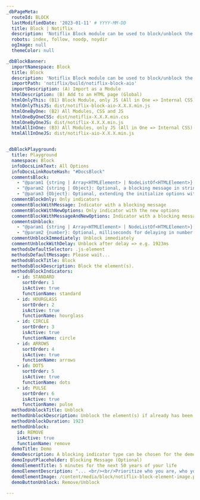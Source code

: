 ```yaml
---
_dbPageMeta:
  routeId: BLOCK
  lastModifiedDate: '2023-01-11' # YYYY-MM-DD
  title: Block | Notiflix
  description: 'Notiflix Block module can be used to block/unblock the elements during a process (Fetch/XHR), without locking the browser or the other elements/components to prevent the user’s interactions on the blocked elements.'
  robots: index, follow, noodp, noydir
  ogImage: null
  themeColor: null

_dbBlockBanner:
  importNamespace: Block
  title: Block
  description: 'Notiflix Block module can be used to block/unblock the elements during a process (Fetch/XHR), without locking the browser or the other elements/components to prevent the user’s interactions on the blocked elements.'
  importPath: 'notiflix/build/notiflix-block-aio'
  importDescription: (A) Import as a Module
  htmlDescription: (B) Add to an HTML page (Global)
  htmlOnlyThis: (B1) Block Module, only JS (All in One => Internal CSS)
  htmlOnlyThisJS: dist/notiflix-block-aio-X.X.X.min.js
  htmlOneByOne: (B2) All Modules, CSS and JS
  htmlOneByOneCSS: dist/notiflix-X.X.X.min.css
  htmlOneByOneJS: dist/notiflix-X.X.X.min.js
  htmlAllInOne: (B3) All Modules, only JS (All in One => Internal CSS)
  htmlAllInOneJS: dist/notiflix-aio-X.X.X.min.js


_dbBlockPlayground:
  title: Playground
  namespace: Block
  infoDocsLinkText: All Options
  infoDocsLinkRouteHash: "#DocsBlock"
  commentsBlock:
    - "@param1 {string | Array<HTMLElement> | NodeListOf<HTMLElement>}:  Required, CSS selector(s) that matches the element(s) | Array of HTMLElments | NodeListOf HTMLElments to block."
    - "@param2 {string | Object}: Optional, a blocking message in string format. Or, extending the initialize options with the new options for each block element."
    - "@param3 {Object}: Optional, extending the initialize options with new the options for each block element. (If the second parameter has been already used for a blocking message.)"
  commentBlockOnly: Only indicators
  commentBlockWithMessage: Indicator with a blocking message
  commentBlockWithNewOptions: Only indicator with the new options
  commentBlockWithMessageAndNewOptions: Indicator with a blocking message, and the new options
  commentsUnblock:
    - "@param1 {string | Array<HTMLElement> | NodeListOf<HTMLElement>}: Required, CSS selector(s) that matches the element(s) | Array of HTMLElments | NodeListOf HTMLElments to unblock."
    - "@param2 {number}: Optional, milliseconds for delaying in number format."
  commentUnblockImmediately: Unblock immediately
  commentUnblockWithDelay: Unblock after delay => e.g. 1923ms
  methodsDefaultSelector: .js-element
  methodsDefaultMessage: Please wait...
  methodsBlockTitle: Block
  methodsBlockDescription: Block the element(s).
  methodsBlockIndicators:
    - id: STANDARD
      sortOrder: 1
      isActive: true
      functionName: standard
    - id: HOURGLASS
      sortOrder: 2
      isActive: true
      functionName: hourglass
    - id: CIRCLE
      sortOrder: 3
      isActive: true
      functionName: circle
    - id: ARROWS
      sortOrder: 4
      isActive: true
      functionName: arrows
    - id: DOTS
      sortOrder: 5
      isActive: true
      functionName: dots
    - id: PULSE
      sortOrder: 6
      isActive: true
      functionName: pulse
  methodUnblockTitle: Unblock
  methodUnblockDescription: Unblock the element(s) if already has been blocked.
  methodUnblockDuration: 1923
  methodUnblock:
    id: REMOVE
    isActive: true
    functionName: remove
  demoTitle: Demo
  demoDescription: A blocking indicator type can be chosen for the demonstration.
  demoInputPlaceholder: Blocking Message (Optional)
  demoElementTitle: 5 minutes for the next 50 years of your life
  demoElementDescription: "... <br/><br/>Prioritize who you are, who you want to be and don’t spend time with anything that antagonizes your character. <br/><br/>Be brave, take the hill, but first answer that question: What’s my hill? <br/><br/>So first we have to define success for ourselves. And then we have to put in the work to maintain it. Make that daily tally. Tend to our garden. Keep the things that are important to us in good shape. <br/><br/>..."
  demoElementImage: /content/media/block/notiflix-block-element-image.png
  demoButtonUnblock: Remove/Unblock

---
```

